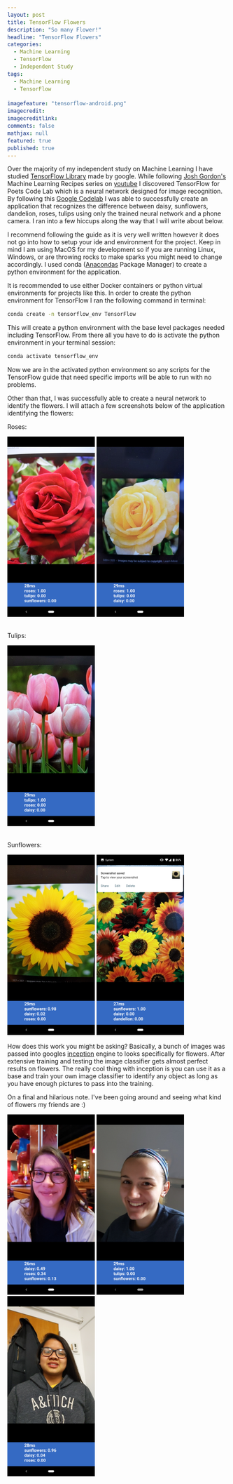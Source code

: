 ```yaml
---
layout: post
title: TensorFlow Flowers
description: "So many Flower!"
headline: "TensorFlow Flowers"
categories: 
  - Machine Learning
  - TensorFlow
  - Independent Study
tags: 
  - Machine Learning
  - TensorFlow

imagefeature: "tensorflow-android.png"
imagecredit:
imagecreditlink:
comments: false
mathjax: null
featured: true
published: true
---
```


Over the majority of my independent study on Machine Learning I have studied [TensorFlow Library](https://www.tensorflow.org/) made by google. While following [Josh Gordon's](https://twitter.com/random_forests) Machine Learning Recipes series on [youtube](https://www.youtube.com/watch?v=cKxRvEZd3Mw&list=PLOU2XLYxmsIIuiBfYad6rFYQU_jL2ryal) I discovered TensorFlow for Poets Code Lab which is a neural network designed for image recognition. By following this [Google Codelab](https://codelabs.developers.google.com/codelabs/tensorflow-for-poets/?utm_campaign=chrome_series_machinelearning_063016&utm_source=gdev&utm_medium=yt-desc#0) I was able to successfully create an application that recognizes the difference between daisy, sunflowers, dandelion, roses, tulips using only the trained neural network and a phone camera. I ran into a few hiccups along the way that I will write about below.

I recommend following the guide as it is very well written however it does not go into how to setup your ide and environment for the project. Keep in mind I am using MacOS for my development so if you are running Linux, Windows, or are throwing rocks to make sparks you might need to change accordingly. I used conda ([Anacondas](https://docs.anaconda.com/anaconda/navigator/) Package Manager) to create a python environment for the application. 

It is recommended to use either Docker containers or python virtual environments for projects like this. In order to create the python environment for TensorFlow I ran the following command in terminal: 

```bash
conda create -n tensorflow_env TensorFlow 
```
This will create a python environment with the base level packages needed including TensorFlow. From there all you have to do is activate the python environment in your terminal session:

```bash
conda activate tensorflow_env
```
Now we are in the activated python environment so any scripts for the TensorFlow guide that need specific imports will be able to run with no problems. 

Other than that, I was successfully able to create a neural network to identify the flowers. I will attach a few screenshots below of the application identifying the flowers: 

Roses: 

<img src="/images/Flowers/rose1.png" alt="" width="200"/>
<img src="/images/Flowers/rose2.png" alt="" width="200"/>

<br>
<br>

Tulips:

<img src="/images/Flowers/tulip.png" alt="" width="200"/>

<br>
<br>

Sunflowers:

<img src="/images/Flowers/sunflower1.png" alt="" width="200"/>
<img src="/images/Flowers/sunflower2.png" alt="" width="200"/>


How does this work you might be asking? Basically, a bunch of images was passed into googles [inception](https://ai.googleblog.com/2016/03/train-your-own-image-classifier-with.html) engine to looks specifically for flowers. After extensive training and testing the image classifier gets almost perfect results on flowers. The really cool thing with inception is you can use it as a base and train your own image classifier to identify any object as long as you have enough pictures to pass into the training.

On a final and hilarious note. I've been going around and seeing what kind of flowers my friends are :)

<img src="/images/Flowers/friend1.png" alt="" width="200"/>
<img src="/images/Flowers/friend2.png" alt="" width="200"/>
<img src="/images/Flowers/friend3.png" alt="" width="200"/>
